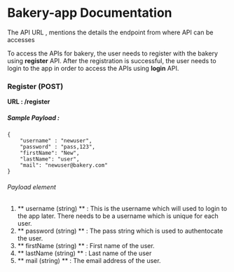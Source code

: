 # Bakery-app Documentation

The API URL , mentions the details the endpoint from where API can be accesses

To access the APIs for bakery, the user needs to register with the bakery using **register** API.
After the registration is successful, the user needs to login to the app in order to access the APIs using **login** API.

### Register (POST)
**URL : /register**
##### Sample Payload :
```
{
    "username" : "newuser",
    "password" : "pass,123",
    "firstName": "New",
    "lastName": "user",
    "mail": "newuser@bakery.com"
}
```
###### Payload element
1. ** username (string) ** : This is the username which will used to login to the app later. There needs to be a username which is unique for each user.
2. ** password (string) ** : The pass string which is used to authentocate the user.
3. ** firstName (string) ** : First name of the user.
4. ** lastName (string) ** : Last name of the user
5. ** mail (string) ** : The email address of the user.
